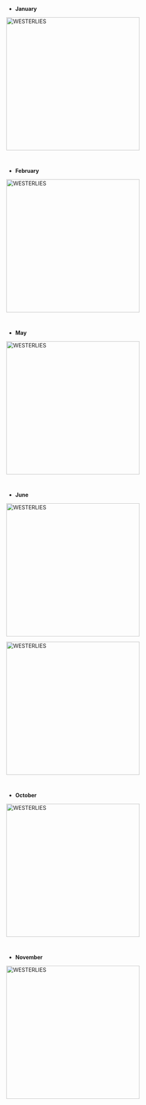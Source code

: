+ **January**

<a href="https://ucarecdn.com/bfacda31-7d25-456b-9c90-825a1b49de8c/202001.JPG" target="_blank" rel="noopener noreferrer"><img src="https://ucarecdn.com/bfacda31-7d25-456b-9c90-825a1b49de8c/-/preview/600x600/-/quality/smart_retina/-/format/auto/" alt="WESTERLIES" width="350"></a>

<br>

+ **February**

<a href="https://ucarecdn.com/0b0b8686-f7b8-417b-89c4-eaf818da2620/202002.JPG" target="_blank" rel="noopener noreferrer"><img src="https://ucarecdn.com/0b0b8686-f7b8-417b-89c4-eaf818da2620/-/preview/600x600/-/quality/smart_retina/-/format/auto/" alt="WESTERLIES" width="350"></a>

<br>

+ **May**

<a href="https://ucarecdn.com/959c3e3c-dd91-4865-9709-1e2e11560d74/202005.JPEG" target="_blank" rel="noopener noreferrer"><img src="https://ucarecdn.com/959c3e3c-dd91-4865-9709-1e2e11560d74/-/preview/600x600/-/quality/smart_retina/-/format/auto/" alt="WESTERLIES" width="350"></a>

<br>

+ **June**

<a href="https://ucarecdn.com/6d40c3b7-0e28-4ca0-918e-e80966bbed57/202006.JPG" target="_blank" rel="noopener noreferrer"><img src="https://ucarecdn.com/6d40c3b7-0e28-4ca0-918e-e80966bbed57/-/preview/600x600/-/quality/smart_retina/-/format/auto/" alt="WESTERLIES" width="350"></a>

<a href="https://ucarecdn.com/d0a4fa4a-cef6-4e00-9512-d83edda4de0c/2020062.JPG
" target="_blank" rel="noopener noreferrer"><img src="https://ucarecdn.com/d0a4fa4a-cef6-4e00-9512-d83edda4de0c/-/preview/600x600/-/quality/smart_retina/-/format/auto/" alt="WESTERLIES" width="350"></a>

<br>

+ **October**

<a href="https://ucarecdn.com/71532e0b-de33-474c-866e-91855d0eff0b/202010.JPG" target="_blank" rel="noopener noreferrer"><img src="https://ucarecdn.com/71532e0b-de33-474c-866e-91855d0eff0b/-/preview/600x600/-/quality/smart_retina/-/format/auto/" alt="WESTERLIES" width="350"></a>

<br>

+ **November**

<a href="https://ucarecdn.com/be3b2dba-0922-4dfe-b378-ac0e13f21371/202011.JPG" target="_blank" rel="noopener noreferrer"><img src="https://ucarecdn.com/be3b2dba-0922-4dfe-b378-ac0e13f21371/-/preview/600x600/-/quality/smart_retina/-/format/auto/" alt="WESTERLIES" width="350"></a>
